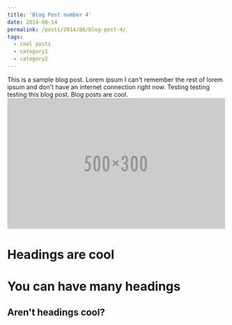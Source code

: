 ```yaml
---
title: 'Blog Post number 4'
date: 2014-08-14
permalink: /posts/2014/08/blog-post-4/
tags:
  - cool posts
  - category1
  - category2
---
```



This is a sample blog post. Lorem ipsum I can't remember the rest of lorem ipsum and don't have an internet connection right now. Testing testing testing this blog post. Blog posts are cool. ![](/images/500x300.png)

Headings are cool
======

You can have many headings
======

Aren't headings cool?
------